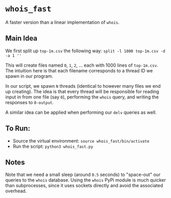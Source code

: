 # `whois_fast`

A faster version than a linear implementation of `whois`.

## Main Idea
We first split up `top-1m.csv` the following way:
`split -l 1000 top-1m.csv -d -a 1 ''`

This will create files named `0`, `1`, `2`, ... each with 1000 lines of `top-1m.csv`. The intuition here is that each filename corresponds to a thread ID we spawn in our program.

In our script, we spawn `N` threads (identical to however many files we end up creating). The idea is that every thread will be responsible for reading input in from one file (say `0`), performing the `whois` query, and writing the responses to `0-output`. 

A similar idea can be applied when performing our `delv` queries as well.  

## To Run:
* Source the virtual environment: `source whois_fast/bin/activate`
* Run the script: `python3 whois_fast.py`

## Notes
Note that we need a small sleep (around `0.5` seconds) to "space-out" our queries to the `whois` database. Using the `whois` PyPi module is much quicker than subprocesses, since it uses sockets directly and avoid the associated overhead.
